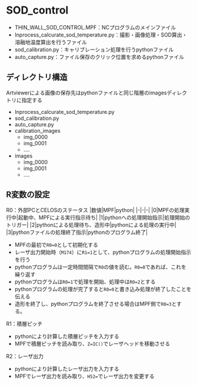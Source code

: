 # SOD_control

- THIN_WALL_SOD_CONTROL.MPF：NCプログラムのメインファイル
- Inprocess_calcurate_sod_temperature.py：撮影・画像処理・SOD算出・溶融地温度算出を行うファイル
- sod_calibration.py：キャリブレーション処理を行うpythonファイル
- auto_capture.py：ファイル保存のクリック位置を求めるpythonファイル

## ディレクトリ構造

Artviewerによる画像の保存先はpythonファイルと同じ階層のimagesディレクトリに指定する

- Inprocess_calcurate_sod_temperature.py
- sod_calibration.py
- auto_capture.py
- calibration_images
  - img_0000
  - img_0001
  - ....
- images
  - img_0000
  - img_0001
  - ....


## R変数の設定

R0：外部PCとCELOSのステータス
|数値|MPF|python|
|-|-|-|
|0|MPFの処理実行中|起動中、MPFによる実行指示待ち|
|1|pythonへの処理開始指示|処理開始のトリガー|
|2|pythonによる処理待ち、造形中|pythonによる処理の実行中|
|3|pythonファイルの処理終了指示|pythonのプログラム終了|

- MPFの最初で`R0=0`として初期化する
- レーザ出力開始時（`M174`）に`R1=1`として、pythonプログラムの処理開始指示を行う
- pythonプログラムは一定時間間隔で`R0`の値を読む。`R0=0`であれば、これを繰り返す
- pythonプログラムは`R0=1`で処理を開始、処理中は`R0=2`とする
- pythonプログラムの処理が完了すると`R0=0`と書き込み処理が終了したことを伝える
- 造形を終了し、pythonプログラムを終了させる場合はMPF側で`R0=3`とする。

R1：積層ピッチ

- pythonにより計算した積層ピッチを入力する
- MPFで積層ピッチを読み取り、`Z=IC()`でレーザヘッドを移動させる

R2：レーザ出力

- pythonにより計算したレーザ出力を入力する
- MPFでレーザ出力を読み取り、`H52=`でレーザ出力を変更する